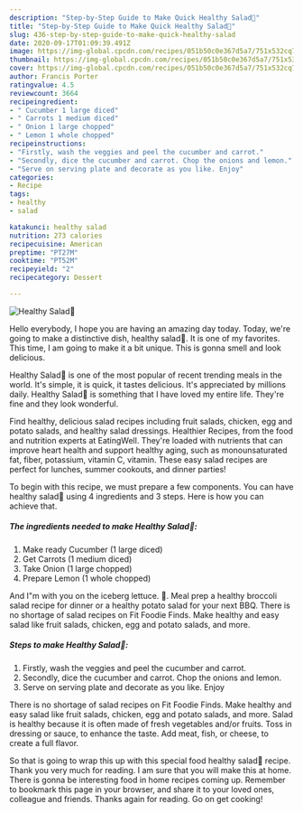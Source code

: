```yaml
---
description: "Step-by-Step Guide to Make Quick Healthy Salad🙂"
title: "Step-by-Step Guide to Make Quick Healthy Salad🙂"
slug: 436-step-by-step-guide-to-make-quick-healthy-salad
date: 2020-09-17T01:09:39.491Z
image: https://img-global.cpcdn.com/recipes/051b50c0e367d5a7/751x532cq70/healthy-salad🙂-recipe-main-photo.jpg
thumbnail: https://img-global.cpcdn.com/recipes/051b50c0e367d5a7/751x532cq70/healthy-salad🙂-recipe-main-photo.jpg
cover: https://img-global.cpcdn.com/recipes/051b50c0e367d5a7/751x532cq70/healthy-salad🙂-recipe-main-photo.jpg
author: Francis Porter
ratingvalue: 4.5
reviewcount: 3664
recipeingredient:
- " Cucumber 1 large diced"
- " Carrots 1 medium diced"
- " Onion 1 large chopped"
- " Lemon 1 whole chopped"
recipeinstructions:
- "Firstly, wash the veggies and peel the cucumber and carrot."
- "Secondly, dice the cucumber and carrot. Chop the onions and lemon."
- "Serve on serving plate and decorate as you like. Enjoy"
categories:
- Recipe
tags:
- healthy
- salad

katakunci: healthy salad 
nutrition: 273 calories
recipecuisine: American
preptime: "PT27M"
cooktime: "PT52M"
recipeyield: "2"
recipecategory: Dessert

---
```



![Healthy Salad🙂](https://img-global.cpcdn.com/recipes/051b50c0e367d5a7/751x532cq70/healthy-salad🙂-recipe-main-photo.jpg)

Hello everybody, I hope you are having an amazing day today. Today, we're going to make a distinctive dish, healthy salad🙂. It is one of my favorites. This time, I am going to make it a bit unique. This is gonna smell and look delicious.

Healthy Salad🙂 is one of the most popular of recent trending meals in the world. It's simple, it is quick, it tastes delicious. It's appreciated by millions daily. Healthy Salad🙂 is something that I have loved my entire life. They're fine and they look wonderful.

Find healthy, delicious salad recipes including fruit salads, chicken, egg and potato salads, and healthy salad dressings. Healthier Recipes, from the food and nutrition experts at EatingWell. They&#39;re loaded with nutrients that can improve heart health and support healthy aging, such as monounsaturated fat, fiber, potassium, vitamin C, vitamin. These easy salad recipes are perfect for lunches, summer cookouts, and dinner parties!


To begin with this recipe, we must prepare a few components. You can have healthy salad🙂 using 4 ingredients and 3 steps. Here is how you can achieve that.

<!--inarticleads1-->

##### The ingredients needed to make Healthy Salad🙂:

1. Make ready  Cucumber (1 large diced)
1. Get  Carrots (1 medium diced)
1. Take  Onion (1 large chopped)
1. Prepare  Lemon (1 whole chopped)


And I&#34;m with you on the iceberg lettuce. 🙂. Meal prep a healthy broccoli salad recipe for dinner or a healthy potato salad for your next BBQ. There is no shortage of salad recipes on Fit Foodie Finds. Make healthy and easy salad like fruit salads, chicken, egg and potato salads, and more. 

<!--inarticleads2-->

##### Steps to make Healthy Salad🙂:

1. Firstly, wash the veggies and peel the cucumber and carrot.
1. Secondly, dice the cucumber and carrot. Chop the onions and lemon.
1. Serve on serving plate and decorate as you like. Enjoy


There is no shortage of salad recipes on Fit Foodie Finds. Make healthy and easy salad like fruit salads, chicken, egg and potato salads, and more. Salad is healthy because it is often made of fresh vegetables and/or fruits. Toss in dressing or sauce, to enhance the taste. Add meat, fish, or cheese, to create a full flavor. 

So that is going to wrap this up with this special food healthy salad🙂 recipe. Thank you very much for reading. I am sure that you will make this at home. There is gonna be interesting food in home recipes coming up. Remember to bookmark this page in your browser, and share it to your loved ones, colleague and friends. Thanks again for reading. Go on get cooking!
